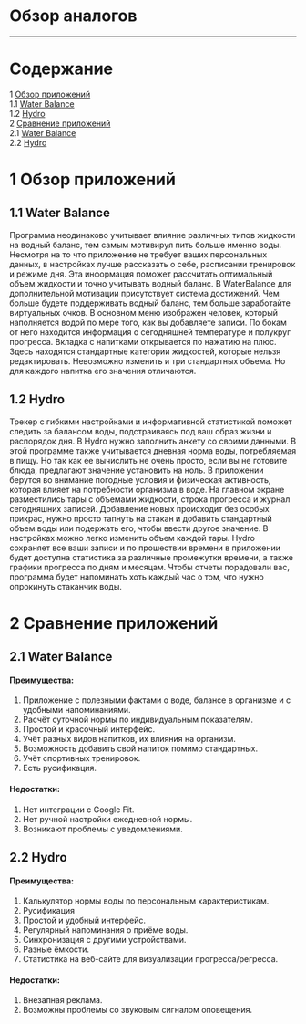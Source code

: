 
# Обзор аналогов
---

# Содержание 
1 [Обзор приложений](#application_overview)  
1.1 [Water Balance](#water_balance)  
1.2 [Hydro](#hydro)   
2 [Сравнение приложений](#comparison_of_applications)  
2.1 [Water Balance](#comparison_water_balnce)  
2.2 [Hydro](#comparison_hydro)

<a name="application_overview"/>

# 1 Обзор приложений

<a name="water_balance"/>

## 1.1 Water Balance

Программа неодинаково учитывает влияние различных типов жидкости на водный баланс, тем самым мотивируя пить больше именно воды. Несмотря на то что приложение не требует ваших персональных данных, в настройках лучше рассказать о себе, расписании тренировок и режиме дня. Эта информация поможет рассчитать оптимальный объем жидкости и точно учитывать водный баланс.
В WaterBalance для дополнительной мотивации присутствует система достижений. Чем больше будете поддерживать водный баланс, тем больше заработайте виртуальных очков. 
В основном меню изображен человек, который наполняется водой по мере того, как вы добавляете записи. По бокам от него находится информация о сегодняшней температуре и полукруг прогресса. Вкладка с напитками открывается по нажатию на плюс. Здесь находятся стандартные категории жидкостей, которые нельзя редактировать. Невозможно изменить и три стандартных объема. Но для каждого напитка его значения отличаются. 


<a name="hydro"/>

## 1.2 Hydro

Трекер с гибкими настройками и информативной статистикой поможет следить за балансом воды, подстраиваясь под ваш образ жизни и распорядок дня.
В Hydro нужно заполнить анкету со своими данными. В этой программе также учитывается дневная норма воды, потребляемая в пищу. Но так как ее вычислить не очень просто, если вы не готовите блюда, предлагают значение установить на ноль. В приложении берутся во внимание погодные условия и физическая активность, которая влияет на потребности организма в воде.
На главном экране разместились тары с объемами жидкости, строка прогресса и журнал сегодняшних записей. Добавление новых происходит без особых прикрас, нужно просто тапнуть на стакан и добавить стандартный объем воды или подержать его, чтобы ввести другое значение. В настройках можно легко изменить объем каждой тары. 
Hydro сохраняет все ваши записи и по прошествии времени в приложении будет доступна статистика за различные промежутки времени, а также графики прогресса по дням и месяцам. Чтобы отчеты порадовали вас, программа будет напоминать хоть каждый час о том, что нужно опрокинуть стаканчик воды.

<a name="comparison_of_applications"/>

# 2 Сравнение приложений

<a name="comparison_water_balnce"/>

## 2.1  Water Balance
#### Преимущества:
1. Приложение с полезными фактами о воде, балансе в организме и с удобными напоминаниями.
2. Расчёт суточной нормы по индивидуальным показателям.
3. Простой и красочный интерфейс.
4. Учёт разных видов напитков, их влияния на организм.
5. Возможность добавить свой напиток помимо стандартных.
6. Учёт спортивных тренировок.
7. Есть русификация.

#### Недостатки:
1. Нет интеграции с Google Fit.
2. Нет ручной настройки ежедневной нормы.
3. Возникают проблемы с уведомлениями.

<a name="comparison_hydro"/>

## 2.2  Hydro
#### Преимущества:
1. Калькулятор нормы воды по персональным характеристикам.
2. Русификация
3. Простой и удобный интерфейс.
4. Регулярный напоминания о приёме воды.
5. Синхронизация с другими устройствами.
6. Разные ёмкости.
7. Статистика на веб-сайте для визуализации прогресса/регресса.

#### Недостатки:
1. Внезапная реклама.
2. Возможны проблемы со звуковым сигналом оповещения.
